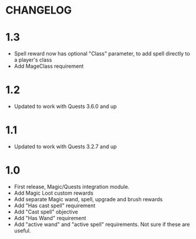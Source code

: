 # CHANGELOG

# 1.3

 - Spell reward now has optional "Class" parameter, to add spell directly to a player's class
 - Add MageClass requirement

# 1.2

 - Updated to work with Quests 3.6.0 and up

# 1.1

 - Updated to work with Quests 3.2.7 and up

# 1.0

 - First release, Magic/Quests integration module.
 - Add Magic Loot custom rewards
 - Add separate Magic wand, spell, upgrade and brush rewards
 - Add "Has cast spell" requirement
 - Add "Cast spell" objective
 - Add "Has Wand" requirement
 - Add "active wand" and "active spell" requirements. Not sure if these are useful.